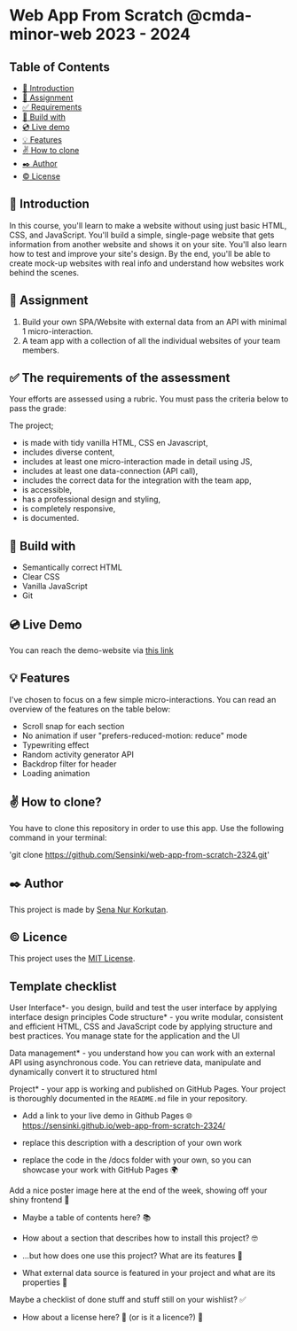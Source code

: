 # Web App From Scratch @cmda-minor-web 2023 - 2024

## Table of Contents

- [:wrench: Introduction](#wrench-introduction)
- [:page_with_curl: Assignment](#page_with_curl-assignment)
- [:white_check_mark: Requirements](#white_check_mark-the-requirements-of-the-assessment)
- [:hammer: Build with](#hammer-build-with)
- [:cd: Live demo](#cd-live-demo)
- [:bulb: Features](#bulb-features)
- [:v: How to clone](#v-how-to-clone)
- [:black_nib: Author](#black_nib-author)
- [:copyright: License](#copyright-licence)

## :wrench: Introduction

In this course, you'll learn to make a website without using just basic HTML, CSS, and JavaScript. You'll build a simple, single-page website that gets information from another website and shows it on your site. You'll also learn how to test and improve your site's design. By the end, you'll be able to create mock-up websites with real info and understand how websites work behind the scenes.

## :page_with_curl: Assignment

1. Build your own SPA/Website with external data from an API with minimal 1 micro-interaction.
2. A team app with a collection of all the individual websites of your team members.

## :white_check_mark: The requirements of the assessment

Your efforts are assessed using a rubric. You must pass the criteria below to pass the grade:

The project;

- is made with tidy vanilla HTML, CSS en Javascript,
- includes diverse content,
- includes at least one micro-interaction made in detail using JS,
- includes at least one data-connection (API call),
- includes the correct data for the integration with the team app,
- is accessible,
- has a professional design and styling,
- is completely responsive,
- is documented.

## :hammer: Build with

- Semantically correct HTML
- Clear CSS
- Vanilla JavaScript
- Git

## :cd: Live Demo

You can reach the demo-website via [this link](https://sensinki.github.io/web-app-from-scratch-2324/)

## :bulb: Features

I've chosen to focus on a few simple micro-interactions. You can read an overview of the features on the table below:

- Scroll snap for each section
- No animation if user "prefers-reduced-motion: reduce" mode
- Typewriting effect
- Random activity generator API
- Backdrop filter for header
- Loading animation

## :v: How to clone?

You have to clone this repository in order to use this app. Use the following command in your terminal:

'git clone <https://github.com/Sensinki/web-app-from-scratch-2324.git>'

## :black_nib: Author

This project is made by [Sena Nur Korkutan](https://github.com/Sensinki).

## :copyright: Licence

This project uses the [MIT License](https://github.com/Sensinki/web-app-from-scratch-2324?tab=MIT-1-ov-file).

## Template checklist

User Interface*- you design, build and test the user interface by applying interface design principles
Code structure* - you write modular, consistent and efficient HTML, CSS and JavaScript code by applying structure and best practices. You manage state for the application and the UI

Data management* - you understand how you can work with an external API using asynchronous code. You can retrieve data, manipulate and dynamically convert it to structured html

Project* - your app is working and published on GitHub Pages. Your project is thoroughly documented in the `README.md` file in your repository.

- Add a link to your live demo in Github Pages 🌐
<https://sensinki.github.io/web-app-from-scratch-2324/>

- replace this description with a description of your own work

- replace the code in the /docs folder with your own, so you can showcase your work with GitHub Pages 🌍

Add a nice poster image here at the end of the week, showing off your shiny frontend 📸

- Maybe a table of contents here? 📚

- How about a section that describes how to install this project? 🤓

- ...but how does one use this project? What are its features 🤔

- What external data source is featured in your project and what are its properties 🌠

Maybe a checklist of done stuff and stuff still on your wishlist? ✅

- How about a license here? 📜 (or is it a licence?) 🤷

